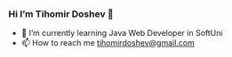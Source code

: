 ### Hi I’m Tihomir Doshev 👋

- 🌱 I’m currently learning Java Web Developer in SoftUni
- 📫 How to reach me tihomirdoshev@gmail.com


<!--
**TihomirDoshev/TihomirDoshev** is a ✨ _special_ ✨ repository because its `README.md` (this file) appears on your GitHub profile.

Here are some ideas to get you started:

- 🔭 I’m currently working on ...
- 🌱 I’m currently learning ...
- 👯 I’m looking to collaborate on ...
- 🤔 I’m looking for help with ...
- 💬 Ask me about ...
- 📫 How to reach me: ...
- 😄 Pronouns: ...
- ⚡ Fun fact: ...
-->
